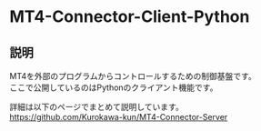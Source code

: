# MT4-Connector-Client-Python
## 説明
MT4を外部のプログラムからコントロールするための制御基盤です。  
ここで公開しているのはPythonのクライアント機能です。  

詳細は以下のページでまとめて説明しています。  
https://github.com/Kurokawa-kun/MT4-Connector-Server
